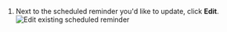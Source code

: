 1. Next to the scheduled reminder you'd like to update, click **Edit**.
   ![Edit existing scheduled reminder](/assets/images/help/settings/scheduled-reminders-edit-existing.png)
